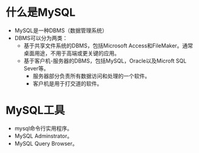 # 什么是MySQL
  * MySQL是一种DBMS（数据管理系统）
  * DBMS可以分为两类：
    * 基于共享文件系统的DBMS，包括Microsoft Access和FileMaker。通常桌面用途，不用于高端或更关键的应用。
    * 基于客户机-服务器的DBMS，包括MySQL，Oracle以及Microft SQL Sever等。
      * 服务器部分负责所有数据访问和处理的一个软件。
      * 客户机是用于打交道的软件。
# MySQL工具
  * mysql命令行实用程序。
  * MySQL Adminstrator。
  * MySQL Query Browser。

